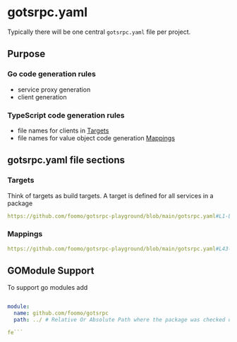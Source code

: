 # gotsrpc.yaml

Typically there will be one central `gotsrpc.yaml` file per project. 

## Purpose

### Go code generation rules

- service proxy generation
- client generation

### TypeScript code generation rules

- file names for clients in [Targets](#targets)
- file names for value object code generation [Mappings](#mappings)

## gotsrpc.yaml file sections

### Targets

Think of targets as build targets. A target is defined for all services in a package

```yml reference title="playground gotspc.yaml"
https://github.com/foomo/gotsrpc-playground/blob/main/gotsrpc.yaml#L1-L16
```

### Mappings

```yml reference title="playground gotspc.yaml"
https://github.com/foomo/gotsrpc-playground/blob/main/gotsrpc.yaml#L43-L46
```

## GOModule Support

To support go modules add 

```yaml

module:
  name: github.com/foomo/gotsrpc
  path: ../ # Relative Or Absolute Path where the package was checked out (root of the package)

fe```
